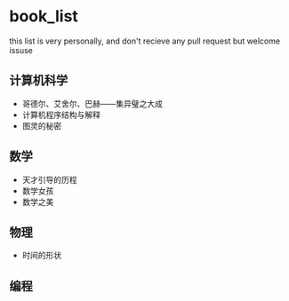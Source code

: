 # book_list

this list is very personally, and don't recieve any pull request but welcome issuse

## 计算机科学
+ 哥德尔、艾舍尔、巴赫——集异璧之大成
+ 计算机程序结构与解释
+ 图灵的秘密

## 数学
+ 天才引导的历程
+ 数学女孩
+ 数学之美

## 物理
+ 时间的形状

## 编程

